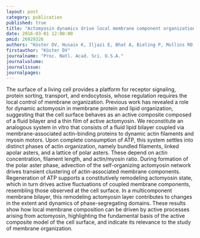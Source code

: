 ```yaml
---
layout: post
category: publication
published: true
title: "Actomyosin dynamics drive local membrane component organization in an in vitro active composite layer."
date: 2016-03-01 12:00:00
pmid: 26929326
authors: "Köster DV, Husain K, Iljazi E, Bhat A, Bieling P, Mullins RD, Rao M, Mayor S"
firstauthor: "Köster DV"
journalname: "Proc. Natl. Acad. Sci. U.S.A."
journalvolume: 
journalissue: 
journalpages: 
---
```


The surface of a living cell provides a platform for receptor signaling, protein sorting, transport, and endocytosis, whose regulation requires the local control of membrane organization. Previous work has revealed a role for dynamic actomyosin in membrane protein and lipid organization, suggesting that the cell surface behaves as an active composite composed of a fluid bilayer and a thin film of active actomyosin. We reconstitute an analogous system in vitro that consists of a fluid lipid bilayer coupled via membrane-associated actin-binding proteins to dynamic actin filaments and myosin motors. Upon complete consumption of ATP, this system settles into distinct phases of actin organization, namely bundled filaments, linked apolar asters, and a lattice of polar asters. These depend on actin concentration, filament length, and actin/myosin ratio. During formation of the polar aster phase, advection of the self-organizing actomyosin network drives transient clustering of actin-associated membrane components. Regeneration of ATP supports a constitutively remodeling actomyosin state, which in turn drives active fluctuations of coupled membrane components, resembling those observed at the cell surface. In a multicomponent membrane bilayer, this remodeling actomyosin layer contributes to changes in the extent and dynamics of phase-segregating domains. These results show how local membrane composition can be driven by active processes arising from actomyosin, highlighting the fundamental basis of the active composite model of the cell surface, and indicate its relevance to the study of membrane organization.

